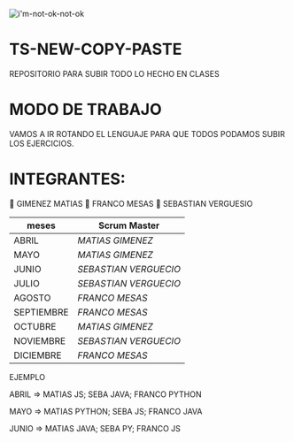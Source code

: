 
![i'm-not-ok-not-ok](https://user-images.githubusercontent.com/106162059/233731615-e9d6d929-ed5d-4b60-8dec-b8049caf5622.gif)

 
# TS-NEW-COPY-PASTE


REPOSITORIO PARA SUBIR TODO LO HECHO EN CLASES

# MODO DE TRABAJO
VAMOS A IR ROTANDO EL LENGUAJE PARA QUE TODOS PODAMOS SUBIR LOS EJERCICIOS.



# INTEGRANTES:


🧑 GIMENEZ MATIAS
🧑 FRANCO MESAS
🧑 SEBASTIAN VERGUESIO





| **meses** | **Scrum Master** |
| ---- | ---- |
| ABRIL | *MATIAS GIMENEZ* |
| MAYO | *MATIAS GIMENEZ* |
| JUNIO | *SEBASTIAN VERGUECIO* |
| JULIO | *SEBASTIAN VERGUECIO* |
| AGOSTO  | *FRANCO MESAS* |
| SEPTIEMBRE | *FRANCO MESAS* |
|OCTUBRE| *MATIAS GIMENEZ* |
|NOVIEMBRE| *SEBASTIAN VERGUECIO* |
|DICIEMBRE| *FRANCO MESAS* |


EJEMPLO 

ABRIL => MATIAS JS; SEBA JAVA; FRANCO PYTHON

MAYO => MATIAS PYTHON; SEBA JS; FRANCO JAVA

JUNIO => MATIAS JAVA; SEBA  PY; FRANCO JS




